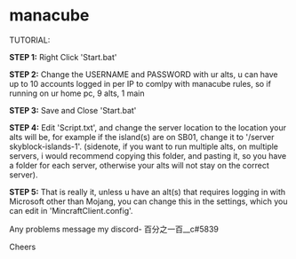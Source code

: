 # manacube

TUTORIAL:

**STEP 1:** Right Click 'Start.bat'

**STEP 2:** Change the USERNAME and PASSWORD with ur alts, u can have up to 10 accounts logged in per IP to comlpy with manacube rules, so if running on ur home pc, 9 alts, 1 
main

**STEP 3:** Save and Close 'Start.bat'

**STEP 4:** Edit 'Script.txt', and change the server location to the location your alts will be, for example if the island(s) are on SB01, change it to '/server skyblock-islands-1'. (sidenote, if you want to run multiple alts, on multiple servers, i would recommend copying this folder, and pasting it, so you have a folder for each server, otherwise your alts will not stay on the correct server).

**STEP 5:** That is really it, unless u have an alt(s) that requires logging in with Microsoft other than Mojang, you can change this in the settings, which you can edit in 'MincraftClient.config'.

Any problems message my discord- 百分之一百__c#5839

Cheers
